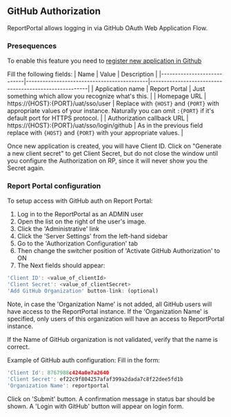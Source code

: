 ## GitHub Authorization

ReportPortal allows logging in via GitHub OAuth Web Application Flow.

### Presequences

To enable this feature you need to [register new application in Github](https://github.com/settings/applications/new)

Fill the following fields:
| Name                       | Value                                      | Description                                           |
|----------------------------|--------------------------------------------|-------------------------------------------------------|
| Application name           | Report Portal                              | Just something which allow you recognize what's this. |
| Homepage URL               | https://{HOST}:{PORT}/uat/sso/user         | Replace with `{HOST}` and `{PORT}` with appropriate values of your instance. Naturally you can omit `:{PORT}` if it's default port for HTTPS protocol. | 
| Authorization callback URL | https://{HOST}:{PORT}/uat/sso/login/github | As in the previous field replace with `{HOST}` and `{PORT}` with your appropriate values. | 

Once new application is created, you will have Client ID. Click on "Generate a new client secret" to get Client Secret, but do not close the window until you configure the Authorization on RP, since it will never show you the Secret again.

### Report Portal configuration

To setup access with GitHub auth on Report Portal:
1. Log in to the ReportPortal as an ADMIN user
2. Open the list on the right of the user's image.
3. Click the 'Administrative' link
4. Click the 'Server Settings' from the left-hand sidebar
5. Go to the 'Authorization Configuration' tab
6. Then change the switcher position of 'Activate GitHub Authorization' to ON
7. The Next fields should appear:

```javascript 
'Client ID': <value_of_clientId>
'Client Secret': <value_of_clientSecret>
'Add GitHub Organization' button-link: (optional)
 ```

Note, in case the 'Organization Name' is not added, all GitHub users will have access to the ReportPortal instance.
If the 'Organization Name' is specified, only users of this organization will have an access to ReportPortal instance.

If the Name of GitHub organization is not validated, verify that the name is correct.

Example of GitHub auth configuration:
Fill in the form:

 ```javascript 
'Client Id': 8767988c424a0e7a2640
'Client Secret': ef22c9f804257afaf399a2dada7c8f22dee5fd1b
'Organization Name': reportportal
  ```
Click on 'Submit' button.
A confirmation message in status bar should be shown.
A 'Login with GitHub' button will appear on login form.
